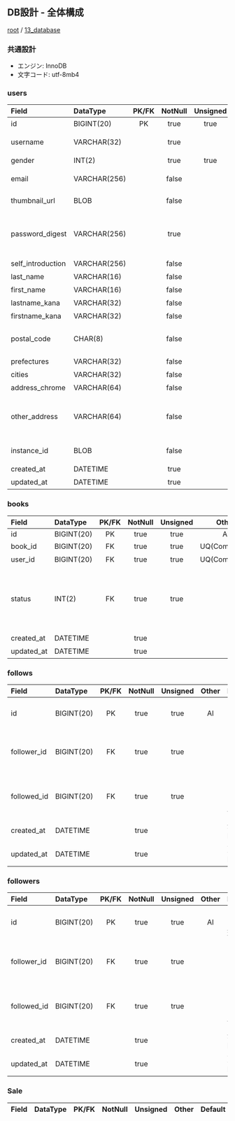 ## DB設計 - 全体構成

[root](./../../README.md) 
/ [13_database](./db_design.md)

### 共通設計

* エンジン: InnoDB
* 文字コード: utf-8mb4

### users

|       Field       |   DataType   | PK/FK | NotNull | Unsigned | Other | Default |         Explanation          |               Validation               |
| :---------------- | :----------- | :---: | :-----: | :------: | :---: | :------ | :--------------------------- | :------------------------------------- |
| id                | BIGINT(20)   |  PK   |  true   |   true   |  AI   |         | ユーザーID                   |                                        |
| username          | VARCHAR(32)  |       |  true   |          |       |         | ニックネーム                 |                                        |
| gender            | INT(2)       |       |  true   |   true   |       | 0       | 性別                         |                                        |
| email             | VARCHAR(256) |       |  false  |          |  UQ   |         | メールアドレス               | Format: Email                          |
| thumbnail_url     | BLOB         |       |  false  |          |       |         | サムネイル                   | Format: base64                         |
| password_digest   | VARCHAR(256) |       |  true   |          |       |         | パスワード                   | Length: 6 <= n <= 32, Format: Password |
| self_introduction | VARCHAR(256) |       |  false  |          |       |         | 自己紹介                     |                                        |
| last_name         | VARCHAR(16)  |       |  false  |          |       |         | 名字（漢字)                  |                                        |
| first_name        | VARCHAR(16)  |       |  false  |          |       |         | 名前（漢字)                  |                                        |
| lastname_kana     | VARCHAR(32)  |       |  false  |          |       |         | 名前（かな)                  |                                        |
| firstname_kana    | VARCHAR(32)  |       |  false  |          |       |         | 名前（かな)                  |                                        |
| postal_code       | CHAR(8)      |       |  false  |          |       |         | 郵便番号                     | xxx-xxxx　ハイフン付き                 |
| prefectures       | VARCHAR(32)  |       |  false  |          |       |         | 都道府県                     |                                        |
| cities            | VARCHAR(32)  |       |  false  |          |       |         | 市町村                       |                                        |
| address_chrome    | VARCHAR(64)  |       |  false  |          |       |         | 番地・丁目                   |                                        |
| other_address     | VARCHAR(64)  |       |  false  |          |       |         | マンション・ビル名・部屋番号 |                                        |
| instance_id       | BLOB         |       |  false  |          |       |         | 端末ID                       | NNにするか検討中                       |
| created_at        | DATETIME     |       |  true   |          |       |         | 登録日時                     |                                        |
| updated_at        | DATETIME     |       |  true   |          |       |         | 更新日時                     |                                        |

### books

|   Field    |  DataType  | PK/FK | NotNull | Unsigned |     Other     | Default | Explanation |                   Validation                    |
| :--------- | :--------- | :---: | :-----: | :------: | :-----------: | :------ | :---------- | :---------------------------------------------- |
| id         | BIGINT(20) |  PK   |  true   |   true   |      AI       |         | ID          |                                                 |
| book_id    | BIGINT(20) |  FK   |  true   |   true   | UQ(Composite) |         | 書籍ID      |                                                 |
| user_id    | BIGINT(20) |  FK   |  true   |   true   | UQ(Composite) |         | ユーザーID  |                                                 |
| status     | INT(2)     |  FK   |  true   |   true   |               | 0       | 本の状態    | (読んだ / 読んでいる /積読 /手放したい /欲しい) |
| created_at | DATETIME   |       |  true   |          |               |         | 登録日時    |                                                 |
| updated_at | DATETIME   |       |  true   |          |               |         | 更新日時    |                                                 |

### follows

|    Field    |  DataType  | PK/FK | NotNull | Unsigned | Other |         Default          | Explanation | Validation |
| :---------- | :--------- | :---: | :-----: | :------: | :---: | :----------------------- | :---------- | ---------- |
| id          | BIGINT(20) |  PK   |  true   |   true   |  AI   | フォロー管理ID           |             |            |
| follower_id | BIGINT(20) |  FK   |  true   |   true   |       | フォローするユーザーID   |             |            |
| followed_id | BIGINT(20) |  FK   |  true   |   true   |       | フォローされるユーザーID |             |            |
| created_at  | DATETIME   |       |  true   |          |       | 登録日時                 |             |            |
| updated_at  | DATETIME   |       |  true   |          |       | 更新日時                 |             |            |

### followers

|    Field    |  DataType  | PK/FK | NotNull | Unsigned | Other |         Default          | Explanation | Validation |
| :---------- | :--------- | :---: | :-----: | :------: | :---: | :----------------------- | :---------- | ---------- |
| id          | BIGINT(20) |  PK   |  true   |   true   |  AI   | フォロワー管理ID         |             |            |
| follower_id | BIGINT(20) |  FK   |  true   |   true   |       | フォローするユーザーID   |             |            |
| followed_id | BIGINT(20) |  FK   |  true   |   true   |       | フォローされるユーザーID |             |            |
| created_at  | DATETIME   |       |  true   |          |       | 登録日時                 |             |            |
| updated_at  | DATETIME   |       |  true   |          |       | 更新日時                 |             |            |

### Sale

| Field | DataType | PK/FK | NotNull | Unsigned | Other | Default | Explanation | Validation |
| :---- | :------- | :---: | :-----: | :------: | :---: | :------ | :---------- | ---------- |
